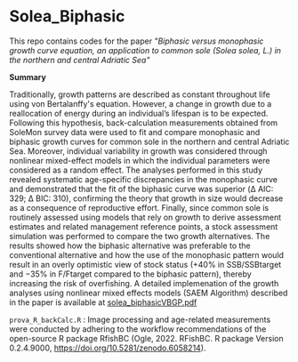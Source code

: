 # Solea_Biphasic
This repo contains codes for the paper _"Biphasic versus monophasic growth curve equation, an application to common sole (Solea solea, L.) in the northern and central Adriatic Sea"_

**Summary**

Traditionally, growth patterns are described as constant throughout life using von Bertalanffy's equation. However, a change in growth due to a reallocation of energy during an individual’s lifespan is to be expected. Following this hypothesis, back-calculation measurements obtained from SoleMon survey data were used to fit and compare monophasic and biphasic growth curves for common sole in the northern and central Adriatic Sea. Moreover, individual variability in growth was considered through nonlinear mixed-effect models in which the individual parameters were considered as a random effect. The analyses performed in this study revealed systematic age-specific discrepancies in the monophasic curve and demonstrated that the fit of the biphasic curve was superior (Δ AIC: 329; Δ BIC: 310), confirming the theory that growth in size would decrease as a consequence of reproductive effort. Finally, since common sole is routinely assessed using models that rely on growth to derive assessment estimates and related management reference points, a stock assessment simulation was performed to compare the two growth alternatives. The results showed how the biphasic alternative was preferable to the conventional alternative and how the use of the monophasic pattern would result in an overly optimistic view of stock status (+40% in SSB/SSBtarget and −35% in F/Ftarget compared to the biphasic pattern), thereby increasing the risk of overfishing.
A detailed implemenation of the growth analyses using nonlinear mixed effects models (SAEM Algorithm) described in the paper is available at [solea_biphasicVBGP.pdf](https://github.com/framasnadi/Solea_Biphasic/files/8370168/solea_biphasicVBGP.pdf)

```prova_R_backCalc.R``` : Image processing and age-related measurements were conducted by adhering to the workflow recommendations of the open-source R package RfishBC (Ogle, 2022. RFishBC. R package Version 0.2.4.9000, https://doi.org/10.5281/zenodo.6058214).
